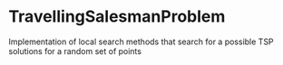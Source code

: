 # TravellingSalesmanProblem
Implementation of local search methods that search for a possible TSP solutions for a random set of points
